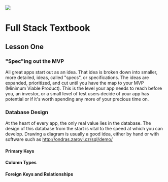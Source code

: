 ![](http://static1.squarespace.com/static/538f3fcde4b05c5fecc7a40e/t/538f48a4e4b00d94e8c253b3/1453396632576/?format=400w)
# Full Stack Textbook
## Lesson One

### "Spec"ing out the MVP
All great apps start out as an idea. That idea is broken down into smaller, more detailed, ideas, called "specs", or specifications. The ideas are expanded, prioritized, and cut until you have the map to your MVP (Minimum Viable Product). This is the level your app needs to reach before you, an investor, or a small level of test users decide of your app has potential or if it's worth spending any more of your precious time on.

### Database Design
At the heart of every app, the only real value lies in the database. The design of this database from the start is vital to the speed at which you can develop. Drawing a diagram is usually a good idea, either by hand or with software such as http://ondras.zarovi.cz/sql/demo/

#### Primary Keys
#### Column Types
#### Foreign Keys and Relationships
